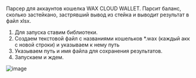 Парсер для аккаунтов кошелка WAX CLOUD WALLET.
Парсит баланс, сколько застейкано, застрявший вывод из стейка и выводит результат в файл xlsx.

1. Для запуска ставим библиотеки.
2. Создаем текстовой файл с названиями кошельков *.wax (каждый акк с новой строки)
 и указываем к нему путь
3. Указываем путь и имя файла для сохранения результатов.
4. Запускаем и ждем.
   
![image](https://github.com/starvision2024/waxp_parser/assets/165929807/5e1d6ceb-8c18-47fe-a0a5-5bb73484d7c5)

 
